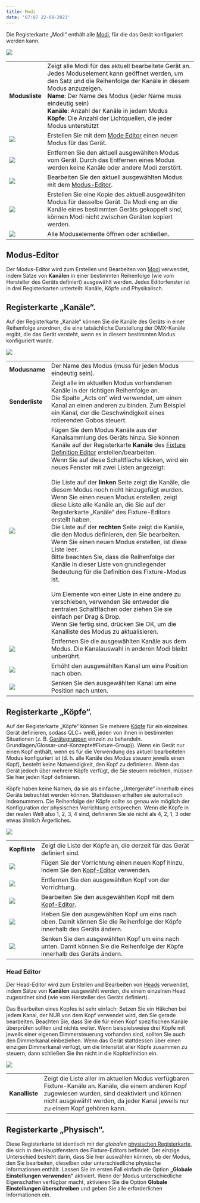 ```yaml
---
title: Modi
date: '07:07 22-08-2023'
---
```


Die Registerkarte „Modi“ enthält alle [Modi](/basics/glossary-and-concepts#fixture-mode), für die das Gerät konfiguriert werden kann.

![](../fixture_editor_modes.png)

|     |     |
| --- | --- |
| **Modusliste** | Zeigt alle Modi für das aktuell bearbeitete Gerät an. Jedes Moduselement kann geöffnet werden, um den Satz und die Reihenfolge der Kanäle in diesem Modus anzuzeigen.<br>**Name**: Der Name des Modus (jeder Name muss eindeutig sein)<br>**Kanäle**: Anzahl der Kanäle in jedem Modus<br>**Köpfe**: Die Anzahl der Lichtquellen, die jeder Modus unterstützt |
| ![](/basics/edit_add.png) | Erstellen Sie mit dem [Mode Editor](#modus-editor) einen neuen Modus für das Gerät. |
| ![](/basics/edit_remove.png) | Entfernen Sie den aktuell ausgewählten Modus vom Gerät. Durch das Entfernen eines Modus werden keine Kanäle oder andere Modi zerstört. |
| ![](/basics/edit.png) | Bearbeiten Sie den aktuell ausgewählten Modus mit dem [Modus-Editor](#modus-editor). |
| ![](/basics/editcopy.png) | Erstellen Sie eine Kopie des aktuell ausgewählten Modus für dasselbe Gerät. Da Modi eng an die Kanäle eines bestimmten Geräts gekoppelt sind, können Modi nicht zwischen Geräten kopiert werden. |
| ![](/basics/check.png) | Alle Moduselemente öffnen oder schließen. |

## Modus-Editor


Der Modus-Editor wird zum Erstellen und Bearbeiten von [Modi](/basics/glossary-and-concepts#fixture-mode) verwendet, indem Sätze von **Kanälen** in einer bestimmten Reihenfolge (wie vom Hersteller des Geräts definiert) ausgewählt werden. Jedes Editorfenster ist in drei Registerkarten unterteilt: Kanäle, Köpfe und Physikalisch.

## Registerkarte „Kanäle“.


Auf der Registerkarte „Kanäle“ können Sie die Kanäle des Geräts in einer Reihenfolge anordnen, die eine tatsächliche Darstellung der DMX-Kanäle ergibt, die das Gerät versteht, wenn es in diesem bestimmten Modus konfiguriert wurde.

![](../fixture_editor_mode_channels.png)

|     |     |
| --- | --- |
| **Modusname** | Der Name des Modus (muss für jeden Modus eindeutig sein). |
| **Senderliste** | Zeigt alle im aktuellen Modus vorhandenen Kanäle in der richtigen Reihenfolge an.  <br>Die Spalte „Acts on“ wird verwendet, um einen Kanal an einen anderen zu binden. Zum Beispiel ein Kanal, der die Geschwindigkeit eines rotierenden Gobos steuert. |
| ![](/basics/edit_add.png) | Fügen Sie dem Modus Kanäle aus der Kanalsammlung des Geräts hinzu. Sie können Kanäle auf der Registerkarte **Kanäle** des [Fixture Definition Editor](/fixture-definition-editor/channels) erstellen/bearbeiten.  <br>Wenn Sie auf diese Schaltfläche klicken, wird ein neues Fenster mit zwei Listen angezeigt:<br><br>Die Liste auf der **linken** Seite zeigt die Kanäle, die diesem Modus noch nicht hinzugefügt wurden. Wenn Sie einen neuen Modus erstellen, zeigt diese Liste alle Kanäle an, die Sie auf der Registerkarte „Kanäle“ des Fixture-Editors erstellt haben.<br>Die Liste auf der **rechten** Seite zeigt die Kanäle, die den Modus definieren, den Sie bearbeiten. Wenn Sie einen neuen Modus erstellen, ist diese Liste leer.  <br>    Bitte beachten Sie, dass die Reihenfolge der Kanäle in dieser Liste von grundlegender Bedeutung für die Definition des Fixture-Modus ist.<br><br>Um Elemente von einer Liste in eine andere zu verschieben, verwenden Sie entweder die zentralen Schaltflächen oder ziehen Sie sie einfach per Drag & Drop.  <br>Wenn Sie fertig sind, drücken Sie OK, um die Kanalliste des Modus zu aktualisieren. |
| ![](/basics/edit_remove.png) | Entfernen Sie die ausgewählten Kanäle aus dem Modus. Die Kanalauswahl in anderen Modi bleibt unberührt. |
| ![](/basics/up.png) | Erhöht den ausgewählten Kanal um eine Position nach oben. |
| ![](/basics/down.png) | Senken Sie den ausgewählten Kanal um eine Position nach unten. |

## Registerkarte „Köpfe“.

Auf der Registerkarte „Köpfe“ können Sie mehrere [Köpfe](/basics/glossary-and-concepts#head) für ein einzelnes Gerät definieren, sodass QLC+ weiß, jeden von ihnen in bestimmten Situationen (z. B. [Gerätegruppen](/basics/glossary-and-concepts#fixture-gruppierung) einzeln zu behandeln. Grundlagen/Glossar-und-Konzepte#Fixture-Group)). Wenn ein Gerät nur einen Kopf enthält, wenn es für die Verwendung des aktuell bearbeiteten Modus konfiguriert ist (d. h. alle Kanäle des Modus steuern jeweils einen Kopf), besteht keine Notwendigkeit, den Kopf zu definieren. Wenn das Gerät jedoch über mehrere Köpfe verfügt, die Sie steuern möchten, müssen Sie hier jeden Kopf definieren.

Köpfe haben keine Namen, da sie als einfache „Untergeräte“ innerhalb eines Geräts betrachtet werden können. Stattdessen erhalten sie automatisch Indexnummern. Die Reihenfolge der Köpfe sollte so genau wie möglich der Konfiguration der physischen Vorrichtung entsprechen. Wenn die Köpfe in der realen Welt also 1, 2, 3, 4 sind, definieren Sie sie nicht als 4, 2, 1, 3 oder etwas ähnlich Ärgerliches.

![](../fixture_editor_mode_heads.png)

|     |     |
| --- | --- |
| **Kopfliste** | Zeigt die Liste der Köpfe an, die derzeit für das Gerät definiert sind. |
| ![](/basics/edit_add.png) | Fügen Sie der Vorrichtung einen neuen Kopf hinzu, indem Sie den [Kopf-Editor](#head-editor) verwenden. |
| ![](/basics/edit_remove.png) | Entfernen Sie den ausgewählten Kopf von der Vorrichtung. |
| ![](/basics/edit.png) | Bearbeiten Sie den ausgewählten Kopf mit dem [Kopf-Editor](#head-editor). |
| ![](/basics/up.png) | Heben Sie den ausgewählten Kopf um eins nach oben. Damit können Sie die Reihenfolge der Köpfe innerhalb des Geräts ändern. |
| ![](/basics/down.png) | Senken Sie den ausgewählten Kopf um eins nach unten. Damit können Sie die Reihenfolge der Köpfe innerhalb des Geräts ändern. |

### Head Editor

Der Head-Editor wird zum Erstellen und Bearbeiten von [Heads](/basics/glossary-and-concepts#head) verwendet, indem Sätze von **Kanälen** ausgewählt werden, die einem einzelnen Head zugeordnet sind (wie vom Hersteller des Geräts definiert).

Das Bearbeiten eines Kopfes ist sehr einfach: Setzen Sie ein Häkchen bei jedem Kanal, der NUR von dem Kopf verwendet wird, den Sie gerade bearbeiten. Beachten Sie, dass Sie die für einen Kopf spezifischen Kanäle überprüfen sollten und nichts weiter. Wenn beispielsweise drei Köpfe mit jeweils einer eigenen Dimmersteuerung vorhanden sind, sollten Sie auch den Dimmerkanal einbeziehen. Wenn das Gerät stattdessen über einen einzigen Dimmerkanal verfügt, um die Intensität aller Köpfe zusammen zu steuern, dann schließen Sie ihn nicht in die Kopfdefinition ein.

![](../fixture_editor_mode_edit_head.png)

|     |     |
| --- | --- |
| **Kanalliste** | Zeigt die Liste aller im aktuellen Modus verfügbaren Fixture-Kanäle an. Kanäle, die einem anderen Kopf zugewiesen wurden, sind deaktiviert und können nicht ausgewählt werden, da jeder Kanal jeweils nur zu einem Kopf gehören kann. |

## Registerkarte „Physisch“.

Diese Registerkarte ist identisch mit der _globalen_ [physischen Registerkarte](/fixture-definition-editor/physical), die sich in den Hauptfenstern des Fixture-Editors befindet.
Der einzige Unterschied besteht darin, dass Sie hier auswählen können, ob der Modus, den Sie bearbeiten, dieselben oder unterschiedliche physische Informationen enthält.
Lassen Sie im ersten Fall einfach die Option **„Globale Einstellungen verwenden“** aktiviert. Wenn der Modus unterschiedliche Eigenschaften verfügbar macht, aktivieren Sie die Option **Globale Einstellungen überschreiben** und geben Sie alle erforderlichen Informationen ein.